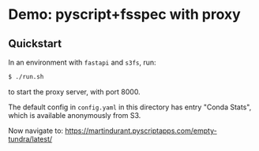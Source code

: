Demo: pyscript+fsspec with proxy
================================

Quickstart
----------

In an environment with `fastapi` and `s3fs`, run:
```bash
$ ./run.sh
```
to start the proxy server, with port 8000.

The default config in `config.yaml` in this directory has entry "Conda Stats", 
which is available anonymously from S3.

Now navigate to: https://martindurant.pyscriptapps.com/empty-tundra/latest/
